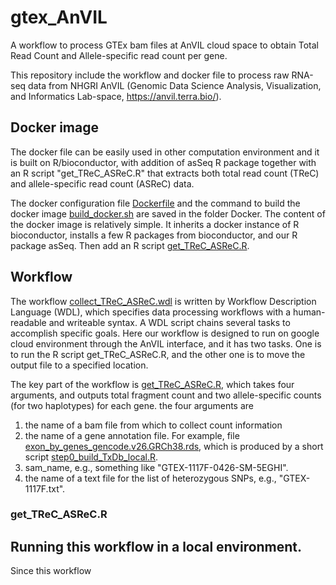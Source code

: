 # gtex_AnVIL

A workflow to process GTEx bam files at AnVIL cloud space to obtain Total Read Count and Allele-specific read count per gene. 

This repository include the workflow and docker file to process raw RNA-seq data from NHGRI AnVIL (Genomic Data Science Analysis, Visualization, and Informatics Lab-space, https://anvil.terra.bio/). 

## Docker image 
The docker file can be easily used in other computation environment and it is built on R/bioconductor, with addition of asSeq R package together with an R script "get_TReC_ASReC.R" that extracts both total read count (TReC) and allele-specific read count (ASReC) data. 

The docker configuration file [Dockerfile](Docker/Dockerfile) and the command to build the docker image [build_docker.sh](Docker/build_docker.sh) are saved in the folder Docker. The content of the docker image is relatively simple. It inherits a docker instance of R bioconductor, installs a few R packages from bioconductor, and our R package asSeq. Then add an R script [get_TReC_ASReC.R](Docker/get_TReC_ASReC.R).

## Workflow 
The workflow [collect_TReC_ASReC.wdl](collect_TReC_ASReC.wdl) is written by Workflow Description Language (WDL), which specifies data processing workflows with a human-readable and writeable syntax. A WDL script chains several tasks to accomplish specific goals. Here our workflow is designed to run on google cloud environment through the AnVIL interface, and it has two tasks. One is to run the R script get_TReC_ASReC.R, and the other one is to move the output file to a specified location. 

The key part of the workflow is [get_TReC_ASReC.R](Docker/get_TReC_ASReC.R), which takes four arguments, and outputs total fragment count and two allele-specific counts (for two haplotypes) for each gene. the four arguments are 

1. the name of a bam file from which to collect count information
2. the name of a gene annotation file. For example, file [exon_by_genes_gencode.v26.GRCh38.rds](_prepare_gene_anno/exon_by_genes_gencode.v26.GRCh38.rds), which is produced by a short script [step0_build_TxDb_local.R](_prepare_gene_anno/step0_build_TxDb_local.R).
3. sam_name, e.g., something like "GTEX-1117F-0426-SM-5EGHI".
4. the name of a text file for the list of heterozygous SNPs, e.g., "GTEX-1117F.txt".
 

### get_TReC_ASReC.R

## Running this workflow in a local environment. 
Since this workflow 



